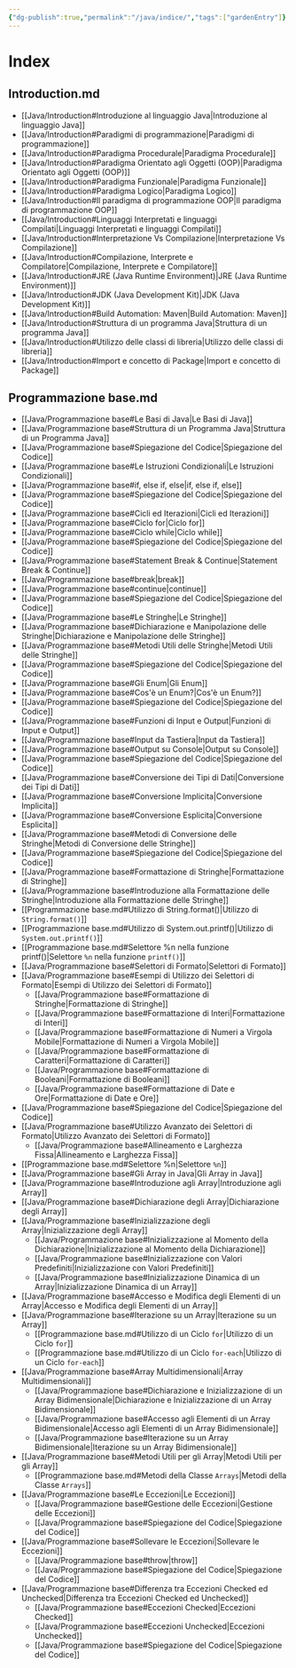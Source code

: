```yaml
---
{"dg-publish":true,"permalink":"/java/indice/","tags":["gardenEntry"]}
---
```



# Index

## Introduction.md
- [[Java/Introduction#Introduzione al linguaggio Java\|Introduzione al linguaggio Java]]
- [[Java/Introduction#Paradigmi di programmazione\|Paradigmi di programmazione]]
- [[Java/Introduction#Paradigma Procedurale\|Paradigma Procedurale]]
- [[Java/Introduction#Paradigma Orientato agli Oggetti (OOP)\|Paradigma Orientato agli Oggetti (OOP)]]
- [[Java/Introduction#Paradigma Funzionale\|Paradigma Funzionale]]
- [[Java/Introduction#Paradigma Logico\|Paradigma Logico]]
- [[Java/Introduction#Il paradigma di programmazione OOP\|Il paradigma di programmazione OOP]]
- [[Java/Introduction#Linguaggi Interpretati e linguaggi Compilati\|Linguaggi Interpretati e linguaggi Compilati]]
- [[Java/Introduction#Interpretazione Vs Compilazione\|Interpretazione Vs Compilazione]]
- [[Java/Introduction#Compilazione, Interprete e Compilatore\|Compilazione, Interprete e Compilatore]]
- [[Java/Introduction#JRE (Java Runtime Environment)\|JRE (Java Runtime Environment)]]
- [[Java/Introduction#JDK (Java Development Kit)\|JDK (Java Development Kit)]]
- [[Java/Introduction#Build Automation: Maven\|Build Automation: Maven]]
- [[Java/Introduction#Struttura di un programma Java\|Struttura di un programma Java]]
- [[Java/Introduction#Utilizzo delle classi di libreria\|Utilizzo delle classi di libreria]]
- [[Java/Introduction#Import e concetto di Package\|Import e concetto di Package]]

## Programmazione base.md
- [[Java/Programmazione base#Le Basi di Java\|Le Basi di Java]]
- [[Java/Programmazione base#Struttura di un Programma Java\|Struttura di un Programma Java]]
- [[Java/Programmazione base#Spiegazione del Codice\|Spiegazione del Codice]]
- [[Java/Programmazione base#Le Istruzioni Condizionali\|Le Istruzioni Condizionali]]
- [[Java/Programmazione base#if, else if, else\|if, else if, else]]
- [[Java/Programmazione base#Spiegazione del Codice\|Spiegazione del Codice]]
- [[Java/Programmazione base#Cicli ed Iterazioni\|Cicli ed Iterazioni]]
- [[Java/Programmazione base#Ciclo for\|Ciclo for]]
- [[Java/Programmazione base#Ciclo while\|Ciclo while]]
- [[Java/Programmazione base#Spiegazione del Codice\|Spiegazione del Codice]]
- [[Java/Programmazione base#Statement Break & Continue\|Statement Break & Continue]]
- [[Java/Programmazione base#break\|break]]
- [[Java/Programmazione base#continue\|continue]]
- [[Java/Programmazione base#Spiegazione del Codice\|Spiegazione del Codice]]
- [[Java/Programmazione base#Le Stringhe\|Le Stringhe]]
- [[Java/Programmazione base#Dichiarazione e Manipolazione delle Stringhe\|Dichiarazione e Manipolazione delle Stringhe]]
- [[Java/Programmazione base#Metodi Utili delle Stringhe\|Metodi Utili delle Stringhe]]
- [[Java/Programmazione base#Spiegazione del Codice\|Spiegazione del Codice]]
- [[Java/Programmazione base#Gli Enum\|Gli Enum]]
- [[Java/Programmazione base#Cos'è un Enum?\|Cos'è un Enum?]]
- [[Java/Programmazione base#Spiegazione del Codice\|Spiegazione del Codice]]
- [[Java/Programmazione base#Funzioni di Input e Output\|Funzioni di Input e Output]]
- [[Java/Programmazione base#Input da Tastiera\|Input da Tastiera]]
- [[Java/Programmazione base#Output su Console\|Output su Console]]
- [[Java/Programmazione base#Spiegazione del Codice\|Spiegazione del Codice]]
- [[Java/Programmazione base#Conversione dei Tipi di Dati\|Conversione dei Tipi di Dati]]
- [[Java/Programmazione base#Conversione Implicita\|Conversione Implicita]]
- [[Java/Programmazione base#Conversione Esplicita\|Conversione Esplicita]]
- [[Java/Programmazione base#Metodi di Conversione delle Stringhe\|Metodi di Conversione delle Stringhe]]
- [[Java/Programmazione base#Spiegazione del Codice\|Spiegazione del Codice]]
- [[Java/Programmazione base#Formattazione di Stringhe\|Formattazione di Stringhe]]
- [[Java/Programmazione base#Introduzione alla Formattazione delle Stringhe\|Introduzione alla Formattazione delle Stringhe]]
- [[Programmazione base.md#Utilizzo di String.format()|Utilizzo di `String.format()`]]
- [[Programmazione base.md#Utilizzo di System.out.printf()|Utilizzo di `System.out.printf()`]]
- [[Programmazione base.md#Selettore %n nella funzione printf()|Selettore `%n` nella funzione `printf()`]]
- [[Java/Programmazione base#Selettori di Formato\|Selettori di Formato]]
- [[Java/Programmazione base#Esempi di Utilizzo dei Selettori di Formato\|Esempi di Utilizzo dei Selettori di Formato]]
  - [[Java/Programmazione base#Formattazione di Stringhe\|Formattazione di Stringhe]]
  - [[Java/Programmazione base#Formattazione di Interi\|Formattazione di Interi]]
  - [[Java/Programmazione base#Formattazione di Numeri a Virgola Mobile\|Formattazione di Numeri a Virgola Mobile]]
  - [[Java/Programmazione base#Formattazione di Caratteri\|Formattazione di Caratteri]]
  - [[Java/Programmazione base#Formattazione di Booleani\|Formattazione di Booleani]]
  - [[Java/Programmazione base#Formattazione di Date e Ore\|Formattazione di Date e Ore]]
- [[Java/Programmazione base#Spiegazione del Codice\|Spiegazione del Codice]]
- [[Java/Programmazione base#Utilizzo Avanzato dei Selettori di Formato\|Utilizzo Avanzato dei Selettori di Formato]]
  - [[Java/Programmazione base#Allineamento e Larghezza Fissa\|Allineamento e Larghezza Fissa]]
- [[Programmazione base.md#Selettore %n|Selettore `%n`]]
- [[Java/Programmazione base#Gli Array in Java\|Gli Array in Java]]
- [[Java/Programmazione base#Introduzione agli Array\|Introduzione agli Array]]
- [[Java/Programmazione base#Dichiarazione degli Array\|Dichiarazione degli Array]]
- [[Java/Programmazione base#Inizializzazione degli Array\|Inizializzazione degli Array]]
  - [[Java/Programmazione base#Inizializzazione al Momento della Dichiarazione\|Inizializzazione al Momento della Dichiarazione]]
  - [[Java/Programmazione base#Inizializzazione con Valori Predefiniti\|Inizializzazione con Valori Predefiniti]]
  - [[Java/Programmazione base#Inizializzazione Dinamica di un Array\|Inizializzazione Dinamica di un Array]]
- [[Java/Programmazione base#Accesso e Modifica degli Elementi di un Array\|Accesso e Modifica degli Elementi di un Array]]
- [[Java/Programmazione base#Iterazione su un Array\|Iterazione su un Array]]
  - [[Programmazione base.md#Utilizzo di un Ciclo `for`|Utilizzo di un Ciclo `for`]]
  - [[Programmazione base.md#Utilizzo di un Ciclo `for-each`|Utilizzo di un Ciclo `for-each`]]
- [[Java/Programmazione base#Array Multidimensionali\|Array Multidimensionali]]
  - [[Java/Programmazione base#Dichiarazione e Inizializzazione di un Array Bidimensionale\|Dichiarazione e Inizializzazione di un Array Bidimensionale]]
  - [[Java/Programmazione base#Accesso agli Elementi di un Array Bidimensionale\|Accesso agli Elementi di un Array Bidimensionale]]
  - [[Java/Programmazione base#Iterazione su un Array Bidimensionale\|Iterazione su un Array Bidimensionale]]
- [[Java/Programmazione base#Metodi Utili per gli Array\|Metodi Utili per gli Array]]
  - [[Programmazione base.md#Metodi della Classe `Arrays`|Metodi della Classe `Arrays`]]
- [[Java/Programmazione base#Le Eccezioni\|Le Eccezioni]]
  - [[Java/Programmazione base#Gestione delle Eccezioni\|Gestione delle Eccezioni]]
  - [[Java/Programmazione base#Spiegazione del Codice\|Spiegazione del Codice]]
- [[Java/Programmazione base#Sollevare le Eccezioni\|Sollevare le Eccezioni]]
  - [[Java/Programmazione base#throw\|throw]]
  - [[Java/Programmazione base#Spiegazione del Codice\|Spiegazione del Codice]]
- [[Java/Programmazione base#Differenza tra Eccezioni Checked ed Unchecked\|Differenza tra Eccezioni Checked ed Unchecked]]
  - [[Java/Programmazione base#Eccezioni Checked\|Eccezioni Checked]]
  - [[Java/Programmazione base#Eccezioni Unchecked\|Eccezioni Unchecked]]
  - [[Java/Programmazione base#Spiegazione del Codice\|Spiegazione del Codice]]
